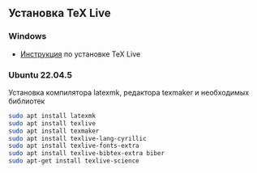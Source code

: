 ## Установка TeX Live

### Windows
* [Инструкция](https://www.tug.org/texlive/windows.html) по установке TeX Live

### Ubuntu 22.04.5

Установка компилятора latexmk, редактора texmaker и необходимых библиотек
```bash
sudo apt install latexmk
sudo apt install texlive
sudo apt install texmaker
sudo apt install texlive-lang-cyrillic
sudo apt install texlive-fonts-extra
sudo apt install texlive-bibtex-extra biber
sudo apt-get install texlive-science
```
